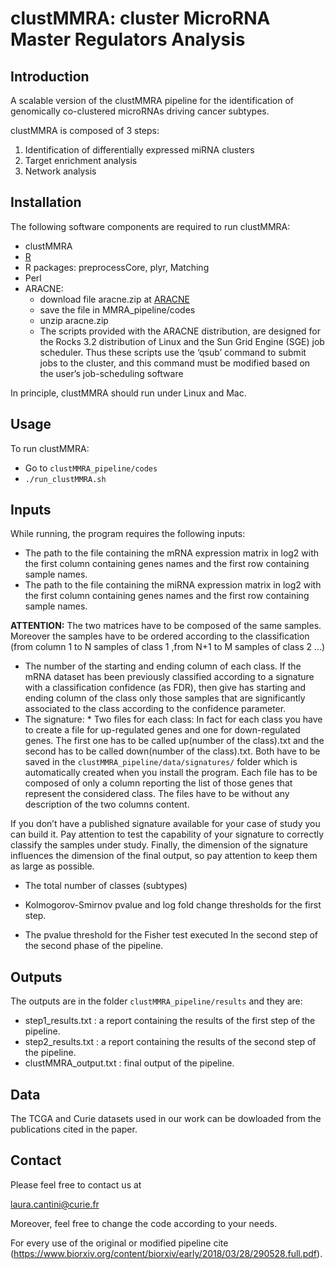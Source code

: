 # clustMMRA: cluster MicroRNA Master Regulators Analysis

## Introduction
A scalable version of the clustMMRA pipeline for the identification of genomically co-clustered microRNAs driving cancer subtypes.

clustMMRA is composed of 3 steps: 
1. Identification of differentially expressed miRNA clusters
2. Target enrichment analysis
3. Network analysis


## Installation
The following software components are required to run clustMMRA:
* clustMMRA
* [R](http://www.r-project.org/)
* R packages: preprocessCore, plyr, Matching
* Perl
* ARACNE:
  * download file aracne.zip at [ARACNE](http://wiki.c2b2.columbia.edu/califanolab/index.php/Software/ARACNE)
  * save the file in MMRA_pipeline/codes
  * unzip aracne.zip
  * The scripts provided with the ARACNE distribution, are designed for the Rocks 3.2 distribution of Linux and the Sun Grid Engine (SGE) job scheduler. Thus these scripts use the ‘qsub’ command to submit jobs to the cluster, and this command must be modified based on the user’s job-scheduling software

In principle, clustMMRA should run under Linux and Mac.

## Usage
To run clustMMRA:
* Go to `clustMMRA_pipeline/codes`
* `./run_clustMMRA.sh`

## Inputs
While running, the program requires the following inputs:
* The path to the file containing the mRNA expression matrix in log2 with the first column containing genes names and the first row containing sample names.
* The path to the file containing the miRNA expression matrix in log2 with
the first column containing genes names and the first row containing
sample names.

**ATTENTION:** The two matrices have to be composed of the same samples. Moreover the samples have to be ordered according to the classification (from column 1 to N samples of class 1 ,from N+1 to M samples of class 2 …)

* The number of the starting and ending column of each class. If the
mRNA dataset has been previously classified according to a signature
with a classification confidence (as FDR), then give has starting and
ending column of the class only those samples that are significantly
associated to the class according to the confidence parameter.
* The signature:
      * Two files for each class: In fact for each class you have to create a file for up-regulated genes and one for down-regulated genes. The first one has to be called up(number of the class).txt and the second has to be called down(number of the class).txt. Both have to be saved in the `clustMMRA_pipeline/data/signatures/` folder which is automatically created when you install the program. Each file has to be composed of only a column reporting the list of those genes that represent the considered class. The files have to be without any description of the two columns content.

If you don’t have a published signature available for your case of study you can build it. Pay attention to test the capability of your signature to correctly classify the samples under study. Finally, the dimension of the signature influences the dimension of the final output, so pay attention to keep them as large as possible.

* The total number of classes (subtypes)
* Kolmogorov-Smirnov pvalue and log fold change thresholds for the first step.

* The pvalue threshold for the Fisher test executed In the second step of
the second phase of the pipeline. 

## Outputs
The outputs are in the folder `clustMMRA_pipeline/results` and they are:
* step1_results.txt : a report containing the results of the first step of the
pipeline. 
* step2_results.txt : a report containing the results of the second step of
the pipeline. 
* clustMMRA_output.txt : final output of the pipeline.

## Data
The TCGA and Curie datasets used in our work can be dowloaded from the publications cited in the paper.

## Contact
Please feel free to contact us at

<laura.cantini@curie.fr>

Moreover, feel free to change the code according to your needs.

For every use of the original or modified pipeline cite (https://www.biorxiv.org/content/biorxiv/early/2018/03/28/290528.full.pdf).
